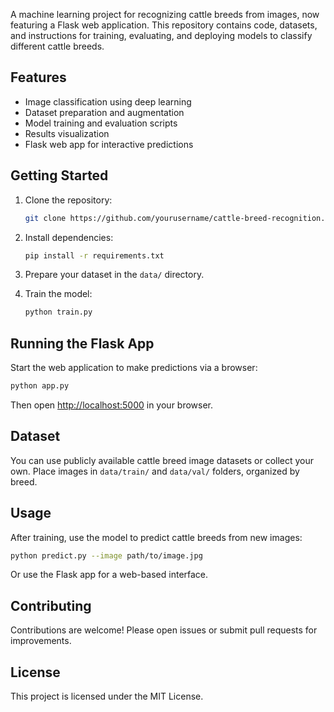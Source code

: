 A machine learning project for recognizing cattle breeds from images, now featuring a Flask web application. This repository contains code, datasets, and instructions for training, evaluating, and deploying models to classify different cattle breeds.

## Features

- Image classification using deep learning
- Dataset preparation and augmentation
- Model training and evaluation scripts
- Results visualization
- Flask web app for interactive predictions

## Getting Started

1. Clone the repository:
     ```bash
     git clone https://github.com/yourusername/cattle-breed-recognition.git
     ```
2. Install dependencies:
     ```bash
     pip install -r requirements.txt
     ```
3. Prepare your dataset in the `data/` directory.

4. Train the model:
     ```bash
     python train.py
     ```

## Running the Flask App

Start the web application to make predictions via a browser:
```bash
python app.py
```
Then open [http://localhost:5000](http://localhost:5000) in your browser.

## Dataset

You can use publicly available cattle breed image datasets or collect your own. Place images in `data/train/` and `data/val/` folders, organized by breed.

## Usage

After training, use the model to predict cattle breeds from new images:
```bash
python predict.py --image path/to/image.jpg
```
Or use the Flask app for a web-based interface.

## Contributing

Contributions are welcome! Please open issues or submit pull requests for improvements.

## License

This project is licensed under the MIT License.
